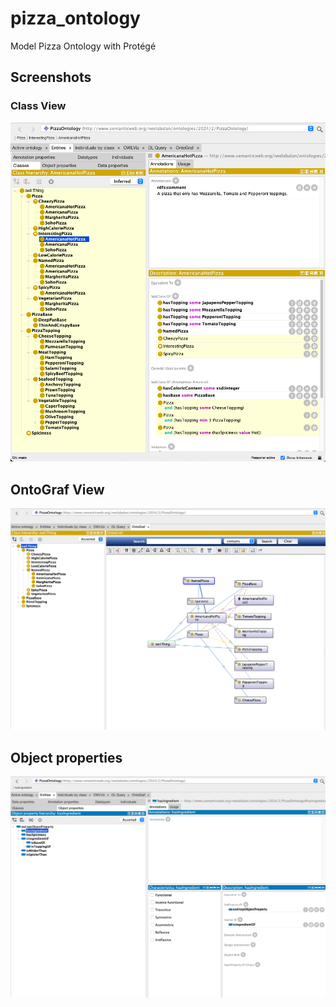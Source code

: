 # pizza_ontology

Model Pizza Ontology with Protégé

## Screenshots

### Class View

![class_view](./images/class_view.png)

## OntoGraf View

![ontograf](./images/ontograf.png)

## Object properties

![obp](./images/object_property_view.png)
